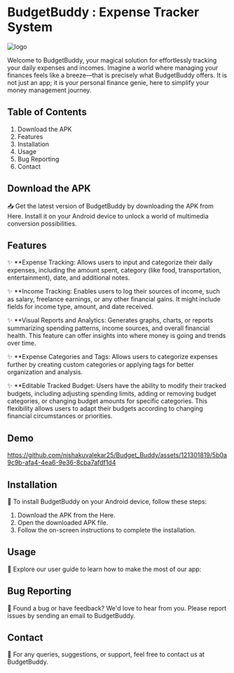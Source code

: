 # BudgetBuddy : Expense Tracker System


![logo](https://github.com/nishakuvalekar25/Budget_Buddy/assets/121301819/b792c106-236e-4efa-9a9e-67956b4f0353)


Welcome to BudgetBuddy, your magical solution for effortlessly tracking your daily expenses and incomes. Imagine a world where managing your finances feels like a breeze—that is precisely what BudgetBuddy offers. It is not just an app; it is your personal finance genie, here to simplify your money management journey. 

## Table of Contents
1. Download the APK
2. Features
3. Installation
4. Usage
5. Bug Reporting
6. Contact

## Download the APK
📥 Get the latest version of BudgetBuddy by downloading the APK from Here. Install it on your Android device to unlock a world of multimedia conversion possibilities.

## Features
✨ **Expense Tracking: Allows users to input and categorize their daily expenses, including the amount spent, category (like food, transportation, entertainment), date, and additional notes.

✨ **Income Tracking: Enables users to log their sources of income, such as salary, freelance earnings, or any other financial gains. It might include fields for income type, amount, and date received.

✨ **Visual Reports and Analytics: Generates graphs, charts, or reports summarizing spending patterns, income sources, and overall financial health. This feature can offer insights into where money is going and trends over time.

✨ **Expense Categories and Tags: Allows users to categorize expenses further by creating custom categories or applying tags for better organization and analysis.

✨ **Editable Tracked Budget: Users have the ability to modify their tracked budgets, including adjusting spending limits, adding or removing budget categories, or changing budget amounts for specific categories. This flexibility allows users to adapt their budgets according to changing financial circumstances or priorities.

## Demo


https://github.com/nishakuvalekar25/Budget_Buddy/assets/121301819/5b0a9c9b-afa4-4ea6-9e36-8cba7afdf1d4


## Installation
📲 To install BudgetBuddy on your Android device, follow these steps:

1. Download the APK from the Here.
2. Open the downloaded APK file.
3. Follow the on-screen instructions to complete the installation.
## Usage
🚀 Explore our user guide to learn how to make the most of our app:
## Bug Reporting
🐞 Found a bug or have feedback? We'd love to hear from you. Please report issues by sending an email to BudgetBuddy.
## Contact
📧 For any queries, suggestions, or support, feel free to contact us at BudgetBuddy.
